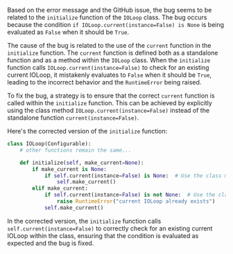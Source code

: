 Based on the error message and the GitHub issue, the bug seems to be related to the `initialize` function of the `IOLoop` class. The bug occurs because the condition `if IOLoop.current(instance=False) is None` is being evaluated as `False` when it should be `True`.

The cause of the bug is related to the use of the `current` function in the `initialize` function. The `current` function is defined both as a standalone function and as a method within the `IOLoop` class. When the `initialize` function calls `IOLoop.current(instance=False)` to check for an existing current IOLoop, it mistakenly evaluates to `False` when it should be `True`, leading to the incorrect behavior and the `RuntimeError` being raised.

To fix the bug, a strategy is to ensure that the correct `current` function is called within the `initialize` function. This can be achieved by explicitly using the class method `IOLoop.current(instance=False)` instead of the standalone function `current(instance=False)`.

Here's the corrected version of the `initialize` function:

```python
class IOLoop(Configurable):
    # other functions remain the same...

    def initialize(self, make_current=None):
        if make_current is None:
            if self.current(instance=False) is None:  # Use the class method
                self.make_current()
        elif make_current:
            if self.current(instance=False) is not None:  # Use the class method and check for not None
                raise RuntimeError("current IOLoop already exists")
            self.make_current()
```

In the corrected version, the `initialize` function calls `self.current(instance=False)` to correctly check for an existing current IOLoop within the class, ensuring that the condition is evaluated as expected and the bug is fixed.